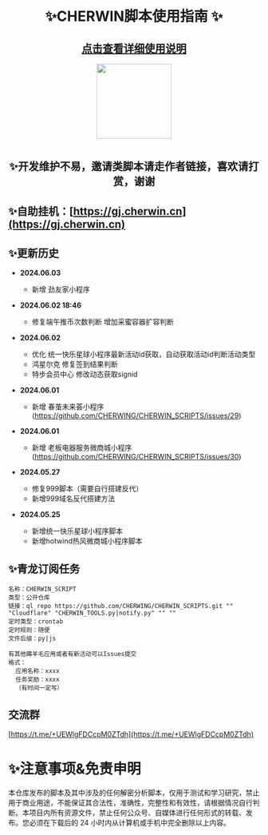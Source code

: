# <h1 align="center">✨CHERWIN脚本使用指南 ✨</h1>

<h2 align="center"><a href="https://github.com/CHERWING/CHERWIN_SCRIPTS/wiki/%E2%9C%A8-CHERWIN%E8%84%9A%E6%9C%AC%E4%BD%BF%E7%94%A8%E6%8C%87%E5%8D%97-%E2%9C%A8">点击查看详细使用说明</a></h2>

<p align="center">
  <img src="https://github.com/CHERWING/CHERWIN_SCRIPTS/assets/160421895/691b9f30-7d5c-4b55-8af0-0e8f14b6a424" width="150">
</p>

# <h2 align="center">✨开发维护不易，邀请类脚本请走作者链接，喜欢请打赏，谢谢</h2>

## ✨自助挂机：[https://gj.cherwin.cn](https://gj.cherwin.cn)

## ✨更新历史

- <b>2024.06.03</b>
    - 新增 劲友家小程序
      
- <b>2024.06.02 18:46</b>
    - 修复端午推币次数判断 增加采蜜容器扩容判断


- <b>2024.06.02</b>
    - 优化 统一快乐星球小程序最新活动id获取，自动获取活动id判断活动类型
    - 鸿星尔克 修复签到结果判断
    - 特步会员中心 修改动态获取signid

- <b>2024.06.01</b>
    - 新增 春茧未来荟小程序 (https://github.com/CHERWING/CHERWIN_SCRIPTS/issues/29)

- <b>2024.06.01</b>
    - 新增 老板电器服务微商城小程序(https://github.com/CHERWING/CHERWIN_SCRIPTS/issues/30)

- <b>2024.05.27</b>
    - 修复999脚本（需要自行搭建反代）
    - 新增999域名反代搭建方法

- <b>2024.05.25</b>
    - 新增统一快乐星球小程序脚本
    - 新增hotwind热风微商城小程序脚本


## ✨青龙订阅任务
```
名称：CHERWIN_SCRIPT
类型：公开仓库
链接：ql repo https://github.com/CHERWING/CHERWIN_SCRIPTS.git "" "Cloudflare" "CHERWIN_TOOLS.py|notify.py" "" ""
定时类型：crontab
定时规则：随便
文件后缀：py|js
```
```
有其他薅羊毛应用或者有新活动可以Issues提交
格式：
  应用名称：xxxx
  任务奖励：xxxx
  （有时间一定写）
```

## 交流群
[https://t.me/+UEWlgFDCcpM0ZTdh](https://t.me/+UEWlgFDCcpM0ZTdh)

# ✨注意事项&免责申明
 本仓库发布的脚本及其中涉及的任何解密分析脚本，仅用于测试和学习研究，禁止用于商业用途，不能保证其合法性，准确性，完整性和有效性，请根据情况自行判断。本项目内所有资源文件，禁止任何公众号、自媒体进行任何形式的转载、发布。您必须在下载后的 24 小时内从计算机或手机中完全删除以上内容。

